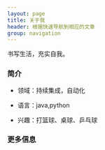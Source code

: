 ```yaml
---
layout: page
title: 关于我 
header: 根据快速导航到相应的文章
group: navigation
---
```


书写生活，充实自我。

### 简介

- 领域：持续集成，自动化

- 语言：java,python

- 兴趣：打篮球、桌球、乒乓球

### 更多信息



<!-- -  发现了可以在页面添加音乐的操作：利用网易云音乐的外链播放器。
代码如下：如需替换其他歌曲，直接去网易云音乐找到目标歌曲，生成外链代码，找到其src替换下面的src即可。

```html
<center><iframe frameborder="no" border="0" marginwidth="0" marginheight="0" width="330" height="86" src="//music.163.com/outchain/player?type=2&id=25845525&auto=1&height=66"></iframe></center>
``` -->